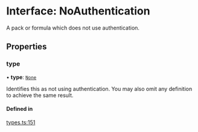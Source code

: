 # Interface: NoAuthentication

A pack or formula which does not use authentication.

## Properties

### type

• **type**: [`None`](../enums/AuthenticationType.md#none)

Identifies this as not using authentication. You may also omit any definition to achieve the same result.

#### Defined in

[types.ts:151](https://github.com/coda/packs-sdk/blob/main/types.ts#L151)
